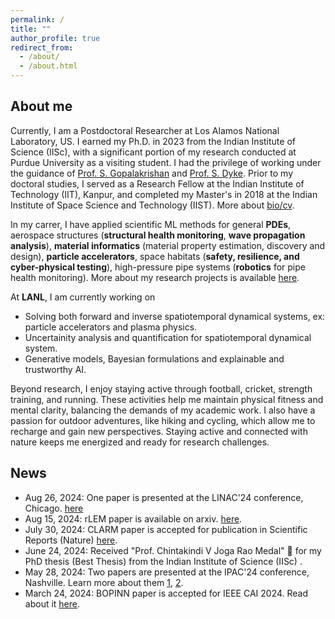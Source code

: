```yaml
---
permalink: /
title: ""
author_profile: true
redirect_from: 
  - /about/
  - /about.html
---
```

## About me
Currently, I am a Postdoctoral Researcher at Los Alamos National Laboratory, US. I earned my Ph.D. in 2023 from the Indian Institute of Science (IISc), with a significant portion of my research conducted at Purdue University as a visiting student. I had the privilege of working under the guidance of [Prof. S. Gopalakrishan](https://scholar.google.com/citations?user=XLLZjaUAAAAJ&hl=en) and [Prof. S. Dyke](https://scholar.google.com/citations?user=d9f_YvcAAAAJ&hl=en). Prior to my doctoral studies, I served as a Research Fellow at the Indian Institute of Technology (IIT), Kanpur, and completed my Master's in 2018 at the Indian Institute of Space Science and Technology (IIST). More about [bio/cv](https://mahindrautela.github.io/bio/).

In my carrer, I have applied scientific ML methods for general **PDEs**, aerospace structures (**structural health monitoring**, **wave propagation analysis**), **material informatics** (material property estimation, discovery and design), **particle accelerators**, space habitats (**safety, resilience, and cyber-physical testing**), high-pressure pipe systems (**robotics** for pipe health monitoring). More about my research projects is available [here](https://mahindrautela.github.io/research/).

At **LANL**, I am currently working on 
* Solving both forward and inverse spatiotemporal dynamical systems, ex: particle accelerators and plasma physics.
* Uncertainity analysis and quantification for spatiotemporal dynamical system.
* Generative models, Bayesian formulations and explainable and trustworthy AI.

Beyond research, I enjoy staying active through football, cricket, strength training, and running. These activities help me maintain physical fitness and mental clarity, balancing the demands of my academic work. I also have a passion for outdoor adventures, like hiking and cycling, which allow me to recharge and gain new perspectives. Staying active and connected with nature keeps me energized and ready for research challenges.

## News
* Aug 26, 2024: One paper is presented at the LINAC'24 conference, Chicago. [here](https://meow.elettra.eu/71/pdf/MOPB090.pdf)
* Aug 15, 2024: rLEM paper is available on arxiv. [here](https://arxiv.org/abs/2408.07847).
* July 30, 2024: CLARM paper is accepted for publication in Scientific Reports (Nature) [here](https://www.nature.com/articles/s41598-024-68944-0).
* June 24, 2024: Received "Prof. Chintakindi V Joga Rao Medal" 🏅 for my PhD thesis (Best Thesis) from the Indian Institute of Science (IISc) .
* May 28, 2024: Two papers are presented at the IPAC'24 conference, Nashville. Learn more about them [1](https://arxiv.org/abs/2406.01535), [2](https://arxiv.org/abs/2406.01532).
* March 24, 2024: BOPINN paper is accepted for IEEE CAI 2024. Read about it [here](https://arxiv.org/abs/2312.14064).

